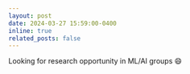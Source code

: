 ```yaml
---
layout: post
date: 2024-03-27 15:59:00-0400
inline: true
related_posts: false
---
```


Looking for research opportunity in ML/AI groups :smile:
